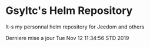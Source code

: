 # Gsyltc's Helm Repository

It-s my personnal helm repository for Jeedom and others

Derniere mise a jour Tue Nov 12 11:34:56 STD 2019
